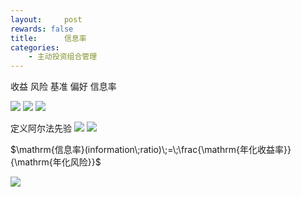 ```yaml
---
layout:     post
rewards: false
title:      信息率
categories:
    - 主动投资组合管理
---
```

收益 风险 基准 偏好 信息率 

![](https://ws3.sinaimg.cn/large/0069RVTdgy1fva0dgupykj31dk0todhz.jpg)
![](https://ws1.sinaimg.cn/large/0069RVTdgy1fva0e247ffj31d20ce3zw.jpg)
![](https://ws1.sinaimg.cn/large/0069RVTdgy1fva0e5r4qij31aa0lcgn9.jpg)

定义阿尔法先验
![](https://ws2.sinaimg.cn/large/0069RVTdgy1fva0ee4c4zj31bg05kq3c.jpg)
![](https://ws4.sinaimg.cn/large/0069RVTdgy1fva0ehfemcj31e80m8acn.jpg)

$\mathrm{信息率}(information\;ratio)\;=\;\frac{\mathrm{年化收益率}}{\mathrm{年化风险}}$

![](https://ws2.sinaimg.cn/large/0069RVTdgy1fva0elp5bcj31kw0t80w7.jpg)